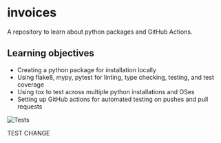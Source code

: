 # invoices

A repository to learn about python packages and GitHub Actions.

## Learning objectives

- Creating a python package for installation locally
- Using flake8, mypy, pytest for linting, type checking, testing, and test coverage
- Using tox to test across multiple python installations and OSes
- Setting up GitHub actions for automated testing on pushes and pull requests

![Tests](https://github.com/adtok/invoices/actions/workflows/tests.yml/badge.svg)

TEST CHANGE
